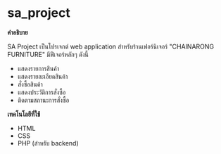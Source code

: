 # sa_project
**คำอธิบาย**

SA Project  เป็นโปรเจกต์  web application  สำหรับร้านเฟอร์นิเจอร์  "CHAINARONG FURNITURE"  มีฟีเจอร์หลักๆ  ดังนี้

*   แสดงรายการสินค้า
*   แสดงรายละเอียดสินค้า
*   สั่งซื้อสินค้า
*   แสดงประวัติการสั่งซื้อ
*   ติดตามสถานะการสั่งซื้อ

**เทคโนโลยีที่ใช้**

*   HTML
*   CSS
*   PHP  (สำหรับ backend)
